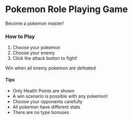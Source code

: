 # Pokemon Role Playing Game

Become a pokemon master!

### How to Play

1. Choose your pokemon
2. Choose your enemy
3. Click the attack button to fight!

Win when all enemy pokemon are defeated

#### Tips

- Only Health Points are shown
- A win scenario is possible with any pokemon!
- Choose your opponents carefully
- All pokemon have different stats
- There are no type bonuses
